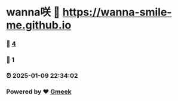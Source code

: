 # wanna咲 :link: https://wanna-smile-me.github.io 
### :page_facing_up: [4](https://wanna-smile-me.github.io/tag.html) 
### :speech_balloon: 1 
### :alarm_clock: 2025-01-09 22:34:02 
### Powered by :heart: [Gmeek](https://github.com/Meekdai/Gmeek)
